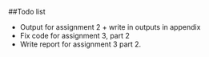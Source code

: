 ##Todo list

- Output for assignment 2 + write in outputs in appendix
- Fix code for assignment 3, part 2
- Write report for assignment 3 part 2.
